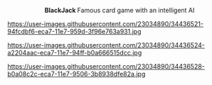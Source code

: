 <p align="center">
<b> BlackJack </b>
Famous card game with an intelligent AI <br />

https://user-images.githubusercontent.com/23034890/34436521-94fcdbf6-eca7-11e7-959d-3f96e763a931.jpg <br />

https://user-images.githubusercontent.com/23034890/34436524-a2204aac-eca7-11e7-94ff-b0a666515dcc.jpg <br />

https://user-images.githubusercontent.com/23034890/34436528-b0a08c2c-eca7-11e7-9506-3b8938dfe82a.jpg <br />
</p>

